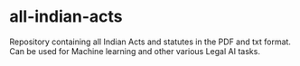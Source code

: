 # all-indian-acts
Repository containing all Indian Acts and statutes in the PDF and txt format. Can be used for Machine learning and other various Legal AI tasks.
